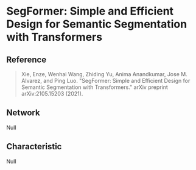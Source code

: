 #   SegFormer: Simple and Efficient Design for Semantic Segmentation with Transformers

##  Reference

> Xie, Enze, Wenhai Wang, Zhiding Yu, Anima Anandkumar, Jose M. Alvarez, and Ping Luo. "SegFormer: Simple and Efficient Design for Semantic Segmentation with Transformers." arXiv preprint arXiv:2105.15203 (2021).

## Network

Null

## Characteristic

Null

